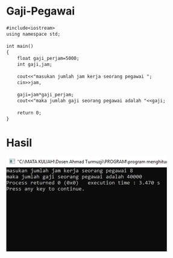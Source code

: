 # Gaji-Pegawai
    #include<iostream>
    using namespace std;

    int main()
    {
        float gaji_perjam=5000;
        int gaji,jam;

        cout<<"masukan jumlah jam kerja seorang pegawai ";
        cin>>jam,

        gaji=jam*gaji_perjam;
        cout<<"maka jumlah gaji seorang pegawai adalah "<<gaji;

        return 0;
    }
   # Hasil
   ![img](https://raw.githubusercontent.com/AminPriadi/Gaji-Pegawai/master/gaji.png)
